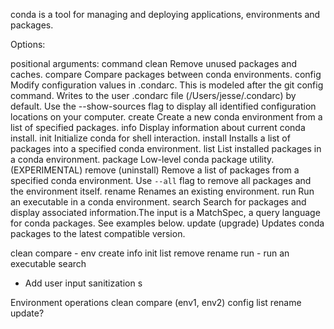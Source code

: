 conda is a tool for managing and deploying applications, environments and packages.

Options:

positional arguments:
  command
    clean             Remove unused packages and caches.
    compare           Compare packages between conda environments.
    config            Modify configuration values in .condarc. This is modeled after the git config command. Writes to the user .condarc file
                      (/Users/jesse/.condarc) by default. Use the --show-sources flag to display all identified configuration locations on your
                      computer.
    create            Create a new conda environment from a list of specified packages.
    info              Display information about current conda install.
    init              Initialize conda for shell interaction.
    install           Installs a list of packages into a specified conda environment.
    list              List installed packages in a conda environment.
    package           Low-level conda package utility. (EXPERIMENTAL)
    remove (uninstall)
                      Remove a list of packages from a specified conda environment. Use `--all` flag to remove all packages and the environment
                      itself.
    rename            Renames an existing environment.
    run               Run an executable in a conda environment.
    search            Search for packages and display associated information.The input is a MatchSpec, a query language for conda packages. See
                      examples below.
    update (upgrade)  Updates conda packages to the latest compatible version.

clean
compare - env
create
info
init
list
remove
rename
run - run an executable
search

- Add user input sanitization
s

Environment operations
clean
compare (env1, env2)
config
list
rename
update?
